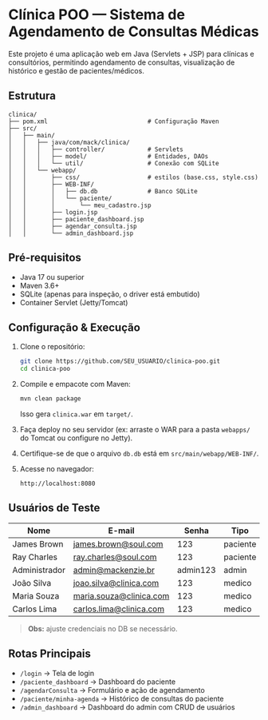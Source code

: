 # Clínica POO — Sistema de Agendamento de Consultas Médicas

Este projeto é uma aplicação web em Java (Servlets + JSP) para clínicas e consultórios, permitindo agendamento de consultas, visualização de histórico e gestão de pacientes/médicos.

## Estrutura

```
clinica/
├── pom.xml                            # Configuração Maven
├── src/
│   ├── main/
│   │   ├── java/com/mack/clinica/
│   │   │   ├── controller/            # Servlets
│   │   │   ├── model/                 # Entidades, DAOs
│   │   │   └── util/                  # Conexão com SQLite
│   │   └── webapp/
│   │       ├── css/                   # estilos (base.css, style.css)
│   │       ├── WEB-INF/
│   │       │   ├── db.db              # Banco SQLite
│   │       │   └── paciente/
│   │       │       └── meu_cadastro.jsp
│   │       ├── login.jsp
│   │       ├── paciente_dashboard.jsp
│   │       ├── agendar_consulta.jsp
│   │       └── admin_dashboard.jsp
```

## Pré-requisitos

* Java 17 ou superior
* Maven 3.6+
* SQLite (apenas para inspeção, o driver está embutido)
* Container Servlet (Jetty/Tomcat)

## Configuração & Execução

1. Clone o repositório:

   ```bash
   git clone https://github.com/SEU_USUARIO/clinica-poo.git
   cd clinica-poo
   ```

2. Compile e empacote com Maven:

   ```bash
   mvn clean package
   ```

   Isso gera `clinica.war` em `target/`.

3. Faça deploy no seu servidor (ex: arraste o WAR para a pasta `webapps/` do Tomcat ou configure no Jetty).

4. Certifique-se de que o arquivo `db.db` está em `src/main/webapp/WEB-INF/`.

5. Acesse no navegador:

   ```
   http://localhost:8080
   ```

## Usuários de Teste

| Nome          | E-mail                  | Senha    | Tipo     |
| ------------- | ----------------------  | -------- | -------- |
|James Brown    |james.brown@soul.com     |123       |paciente  |
|Ray Charles    |ray.charles@soul.com     |123       |paciente  |
|Administrador  |admin@mackenzie.br       |admin123  |admin     |
|João Silva     |joao.silva@clinica.com   |123       |medico    |
|Maria Souza    |maria.souza@clinica.com  |123       |medico    |
|Carlos Lima    |carlos.lima@clinica.com  |123       |medico    |

> **Obs:** ajuste credenciais no DB se necessário.

## Rotas Principais

* `/login` → Tela de login
* `/paciente_dashboard` → Dashboard do paciente
* `/agendarConsulta` → Formulário e ação de agendamento
* `/paciente/minha-agenda` → Histórico de consultas do paciente
* `/admin_dashboard` → Dashboard do admin com CRUD de usuários
